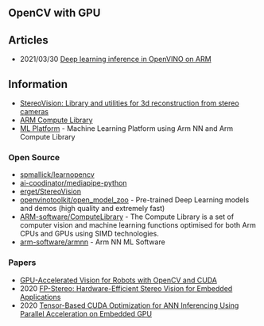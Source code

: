 ## OpenCV with GPU


## Articles
- 2021/03/30 [Deep learning inference in OpenVINO on ARM](https://opencv.org/deep-learning-inference-in-openvino-on-arm/)



## Information
- [StereoVision: Library and utilities for 3d reconstruction from stereo cameras](http://erget.github.io/StereoVision/index.html)
- [ARM Compute Library](https://arm-software.github.io/ComputeLibrary/v21.02/index.xhtml)
- [ML Platform](https://www.mlplatform.org/) - Machine Learning Platform using Arm NN and Arm Compute Library


### Open Source
- [spmallick/learnopencv](https://github.com/spmallick/learnopencv)
- [ai-coodinator/mediapipe-python](https://github.com/ai-coodinator/mediapipe-python)
- [erget/StereoVision](https://github.com/erget/StereoVision) 
- [openvinotoolkit/open_model_zoo](https://github.com/openvinotoolkit/open_model_zoo) - Pre-trained Deep Learning models and demos (high quality and extremely fast)
- [ARM-software/ComputeLibrary](https://github.com/ARM-software/ComputeLibrary) - The Compute Library is a set of computer vision and machine learning functions optimised for both Arm CPUs and GPUs using SIMD technologies.
- [arm-software/armnn](https://github.com/arm-software/armnn) - Arm NN ML Software


### Papers
- [GPU-Accelerated Vision for Robots with OpenCV and CUDA](http://repositori.uji.es/xmlui/bitstream/handle/10234/189456/Cervera_2020.pdf)
- 2020 [FP-Stereo: Hardware-Efficient Stereo Vision for Embedded Applications](https://arxiv.org/pdf/2006.03250.pdf)
- 2020 [Tensor-Based CUDA Optimization for ANN Inferencing Using Parallel Acceleration on Embedded GPU](https://www.ncbi.nlm.nih.gov/pmc/articles/PMC7256376/)



